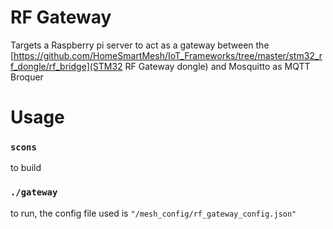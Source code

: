 # RF Gateway
Targets a Raspberry pi server to act as a gateway between the [https://github.com/HomeSmartMesh/IoT_Frameworks/tree/master/stm32_rf_dongle/rf_bridge](STM32 RF Gateway dongle) and Mosquitto as MQTT Broquer

# Usage
### `scons` 
to build

### `./gateway` 
to run, the config file used is `"/mesh_config/rf_gateway_config.json"`
